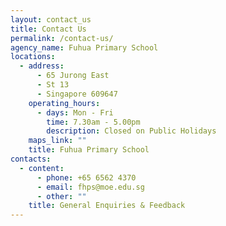 ```yaml
---
layout: contact_us
title: Contact Us
permalink: /contact-us/
agency_name: Fuhua Primary School
locations:
  - address:
      - 65 Jurong East
      - St 13
      - Singapore 609647
    operating_hours:
      - days: Mon - Fri
        time: 7.30am - 5.00pm
        description: Closed on Public Holidays
    maps_link: ""
    title: Fuhua Primary School
contacts:
  - content:
      - phone: +65 6562 4370
      - email: fhps@moe.edu.sg
      - other: ""
    title: General Enquiries & Feedback
---
```

